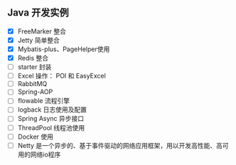 ## Java 开发实例
- [x] FreeMarker 整合
- [x] Jetty 简单整合
- [x] Mybatis-plus、PageHelper使用
- [x] Redis 整合
- [ ] starter 封装
- [ ] Excel 操作： POI 和 EasyExcel
- [ ] RabbitMQ
- [ ] Spring-AOP
- [ ] flowable 流程引擎
- [ ] logback 日志使用及配置
- [ ] Spring Async 异步接口
- [ ] ThreadPool 线程池使用
- [ ] Docker 使用
- [ ] Netty 是一个异步的、基于事件驱动的网络应用框架，用以开发高性能、高可用的网络io程序